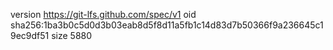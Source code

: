 version https://git-lfs.github.com/spec/v1
oid sha256:1ba3b0c5d0d3b03eab8d5f8d11a5fb1c14d83d7b50366f9a236645c19ec9df51
size 5880
